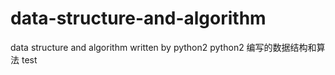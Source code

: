 # data-structure-and-algorithm
data structure and algorithm written by python2
python2 编写的数据结构和算法
test
